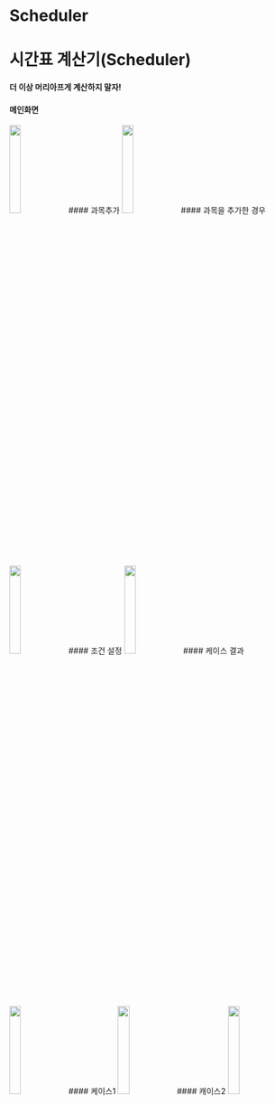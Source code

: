 # Scheduler

# 시간표 계산기(Scheduler)

#### 더 이상 머리아프게 계산하지 말자!
#### 메인화면
<img src = "https://github.com/geunseok95/Scheduler/blob/master/readmefile/empty_main.png?raw=true" width="20%">
#### 과목추가
<img src = "https://github.com/geunseok95/Scheduler/blob/master/readmefile/add.png?raw=true" width="20%">
#### 과목을 추가한 경우
<img src = "https://github.com/geunseok95/Scheduler/blob/master/readmefile/list.png?raw=true" width="20%">
#### 조건 설정
<img src = "https://github.com/geunseok95/Scheduler/blob/master/readmefile/case.png?raw=true" width="20%">
#### 케이스 결과
<img src = "https://github.com/geunseok95/Scheduler/blob/master/readmefile/case.png?raw=true" width="20%">
#### 케이스1
<img src = "https://github.com/geunseok95/Scheduler/blob/master/readmefile/case3.png?raw=true" width="20%">
#### 캐이스2
<img src = "https://github.com/geunseok95/Scheduler/blob/master/readmefile/case4.png?raw=true" width="20%"


